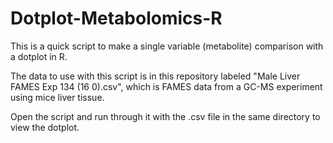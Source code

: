 # Dotplot-Metabolomics-R
This is a quick script to make a single variable (metabolite) comparison with a dotplot in R.

The data to use with this script is in this repository labeled "Male Liver FAMES Exp 134 (16 0).csv", which is FAMES data from a GC-MS experiment using mice liver tissue. 

Open the script and run through it with the .csv file in the same directory to view the dotplot.


